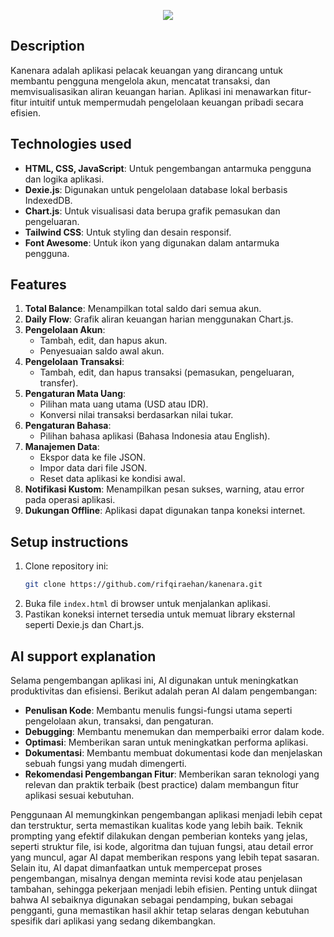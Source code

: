 <p align="center"><img src="https://github.com/user-attachments/assets/eb25aa94-8f29-4d9c-8689-0d7a7c1a4334"></p>

## Description
Kanenara adalah aplikasi pelacak keuangan yang dirancang untuk membantu pengguna mengelola akun, mencatat transaksi, dan memvisualisasikan aliran keuangan harian. Aplikasi ini menawarkan fitur-fitur intuitif untuk mempermudah pengelolaan keuangan pribadi secara efisien.

## Technologies used
- **HTML, CSS, JavaScript**: Untuk pengembangan antarmuka pengguna dan logika aplikasi.
- **Dexie.js**: Digunakan untuk pengelolaan database lokal berbasis IndexedDB.
- **Chart.js**: Untuk visualisasi data berupa grafik pemasukan dan pengeluaran.
- **Tailwind CSS**: Untuk styling dan desain responsif.
- **Font Awesome**: Untuk ikon yang digunakan dalam antarmuka pengguna.

## Features
1. **Total Balance**: Menampilkan total saldo dari semua akun.
2. **Daily Flow**: Grafik aliran keuangan harian menggunakan Chart.js.
3. **Pengelolaan Akun**:
   - Tambah, edit, dan hapus akun.
   - Penyesuaian saldo awal akun.
4. **Pengelolaan Transaksi**:
   - Tambah, edit, dan hapus transaksi (pemasukan, pengeluaran, transfer).
5. **Pengaturan Mata Uang**:
   - Pilihan mata uang utama (USD atau IDR).
   - Konversi nilai transaksi berdasarkan nilai tukar.
6. **Pengaturan Bahasa**:
   - Pilihan bahasa aplikasi (Bahasa Indonesia atau English).
7. **Manajemen Data**:
   - Ekspor data ke file JSON.
   - Impor data dari file JSON.
   - Reset data aplikasi ke kondisi awal.
8. **Notifikasi Kustom**: Menampilkan pesan sukses, warning, atau error pada operasi aplikasi.
9. **Dukungan Offline**: Aplikasi dapat digunakan tanpa koneksi internet.

## Setup instructions
1. Clone repository ini:
   ```bash
   git clone https://github.com/rifqiraehan/kanenara.git
   ```
2. Buka file `index.html` di browser untuk menjalankan aplikasi.
3. Pastikan koneksi internet tersedia untuk memuat library eksternal seperti Dexie.js dan Chart.js.

## AI support explanation
Selama pengembangan aplikasi ini, AI digunakan untuk meningkatkan produktivitas dan efisiensi. Berikut adalah peran AI dalam pengembangan:
- **Penulisan Kode**: Membantu menulis fungsi-fungsi utama seperti pengelolaan akun, transaksi, dan pengaturan.
- **Debugging**: Membantu menemukan dan memperbaiki error dalam kode.
- **Optimasi**: Memberikan saran untuk meningkatkan performa aplikasi.
- **Dokumentasi**: Membantu membuat dokumentasi kode dan menjelaskan sebuah fungsi yang mudah dimengerti.
- **Rekomendasi Pengembangan Fitur**: Memberikan saran teknologi yang relevan dan praktik terbaik (best practice) dalam membangun fitur aplikasi sesuai kebutuhan.

Penggunaan AI memungkinkan pengembangan aplikasi menjadi lebih cepat dan terstruktur, serta memastikan kualitas kode yang lebih baik. Teknik prompting yang efektif dilakukan dengan pemberian konteks yang jelas, seperti struktur file, isi kode, algoritma dan tujuan fungsi, atau detail error yang muncul, agar AI dapat memberikan respons yang lebih tepat sasaran. Selain itu, AI dapat dimanfaatkan untuk mempercepat proses pengembangan, misalnya dengan meminta revisi kode atau penjelasan tambahan, sehingga pekerjaan menjadi lebih efisien. Penting untuk diingat bahwa AI sebaiknya digunakan sebagai pendamping, bukan sebagai pengganti, guna memastikan hasil akhir tetap selaras dengan kebutuhan spesifik dari aplikasi yang sedang dikembangkan.
